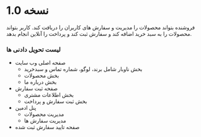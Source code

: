 # نسخه 1.0
فروشنده بتواند محصولات را مدیریت و سفارش های کاربران را دریافت کند. کاربر بتواند محصولات را به سبد خرید اضافه کند و سفارش ثبت کند و پرداخت را آنلاین انجام بدهد. 
### لیست تحویل دادنی ها
- صفحه اصلی وب سایت
	- بخش ناوبار شامل برند، لوگو، شماره تماس و سبدخرید
	- بخش محصولات
	- بخش درباره ما
- صفحه ثبت سفارش
	- بخش اطلاعات مشتری
	- بخش ثبت سفارش و پرداخت
- پنل ادمین 
	- مدیریت محصولات
	- مدیریت سفارش ها
- صفحه تایید سفارش ثبت شده